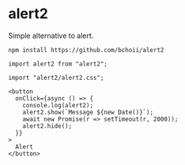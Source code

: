 # alert2

Simple alternative to alert.

    npm install https://github.com/bchoii/alert2

    import alert2 from "alert2";

    import "alert2/alert2.css";

    <button
      onClick={async () => {
        console.log(alert2);
        alert2.show(`Message ${new Date()}`);
        await new Promise(r => setTimeout(r, 2000));
        alert2.hide();
      }}
    >
      Alert
    </button>
